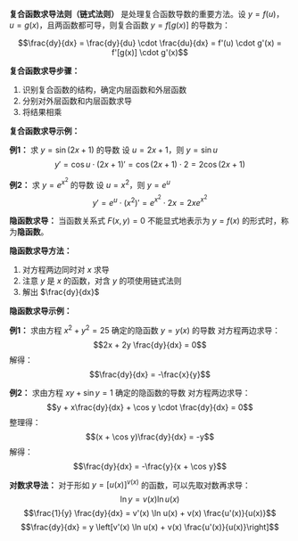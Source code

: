 **复合函数求导法则（链式法则）** 是处理复合函数导数的重要方法。设 $y = f(u)$，$u = g(x)$，且两函数都可导，则复合函数 $y = f[g(x)]$ 的导数为：

$$\frac{dy}{dx} = \frac{dy}{du} \cdot \frac{du}{dx} = f'(u) \cdot g'(x) = f'[g(x)] \cdot g'(x)$$

**复合函数求导步骤：**
1. 识别复合函数的结构，确定内层函数和外层函数
2. 分别对外层函数和内层函数求导
3. 将结果相乘

**复合函数求导示例：**

**例1：** 求 $y = \sin(2x + 1)$ 的导数
设 $u = 2x + 1$，则 $y = \sin u$
$$y' = \cos u \cdot (2x + 1)' = \cos(2x + 1) \cdot 2 = 2\cos(2x + 1)$$

**例2：** 求 $y = e^{x^2}$ 的导数
设 $u = x^2$，则 $y = e^u$
$$y' = e^u \cdot (x^2)' = e^{x^2} \cdot 2x = 2xe^{x^2}$$

**隐函数求导：**
当函数关系式 $F(x,y) = 0$ 不能显式地表示为 $y = f(x)$ 的形式时，称为**隐函数**。

**隐函数求导方法：**
1. 对方程两边同时对 $x$ 求导
2. 注意 $y$ 是 $x$ 的函数，对含 $y$ 的项使用链式法则
3. 解出 $\frac{dy}{dx}$

**隐函数求导示例：**

**例1：** 求由方程 $x^2 + y^2 = 25$ 确定的隐函数 $y = y(x)$ 的导数
对方程两边求导：
$$2x + 2y \frac{dy}{dx} = 0$$
解得：$$\frac{dy}{dx} = -\frac{x}{y}$$

**例2：** 求由方程 $xy + \sin y = 1$ 确定的隐函数的导数
对方程两边求导：
$$y + x\frac{dy}{dx} + \cos y \cdot \frac{dy}{dx} = 0$$
整理得：$$(x + \cos y)\frac{dy}{dx} = -y$$
解得：$$\frac{dy}{dx} = -\frac{y}{x + \cos y}$$

**对数求导法：**
对于形如 $y = [u(x)]^{v(x)}$ 的函数，可以先取对数再求导：
$$\ln y = v(x) \ln u(x)$$
$$\frac{1}{y} \frac{dy}{dx} = v'(x) \ln u(x) + v(x) \frac{u'(x)}{u(x)}$$
$$\frac{dy}{dx} = y \left[v'(x) \ln u(x) + v(x) \frac{u'(x)}{u(x)}\right]$$